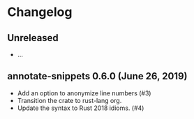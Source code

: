 # Changelog
 
## Unreleased
 
  - …
 
## annotate-snippets 0.6.0 (June 26, 2019)
 
  - Add an option to anonymize line numbers (#3)
  - Transition the crate to rust-lang org.
  - Update the syntax to Rust 2018 idioms. (#4)
